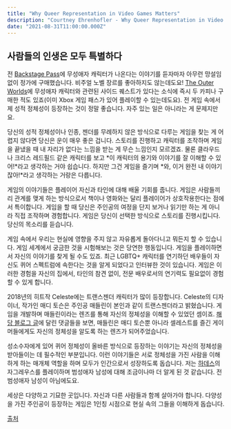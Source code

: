 ```yaml
---
title: "Why Queer Representation in Video Games Matters"
description: "Courtney Ehrenhofler - Why Queer Representation in Video Games Matters"
date: "2021-08-31T11:00:00.000Z"
---
```


## 사람들의 인생은 모두 특별하다

전 [Backstage Pass]()에 무성애자 캐릭터가 나온다는 이야기를 듣자마자 아무런 망설임 없이 정가에 구매했습니다. 비주얼 노벨 장르를 좋아하지도 않는데도요! [The Outer Worlds]()에 무성애자 캐릭터와 관련된 사이드 퀘스트가 있다는 소식에 즉시 두 카피나 구매한 적도 있죠(이미 Xbox 게임 패스가 있어 플레이할 수 있는데도요). 전 게임 속에서 제 성적 정체성이 등장하는 것이 정말 좋습니다. 자주 있는 일은 아니라는 게 문제지만요.

당신의 성적 정체성이나 인종, 젠더를 무례하지 않은 방식으로 다루는 게임을 찾는 게 어렵지 않다면 당신은 운이 매우 좋은 겁니다. 스토리를 진행하고 캐릭터를 조작하며 게임을 끝냈을 때 내 자리가 없다는 느낌을 받는 게 무슨 느낌인지 모르겠죠. 물론 클라우드나 크리스 레드필드 같은 캐릭터를 보고 *이 캐릭터의 용기와 이야기를 잘 이해할 수 있어!*라고 생각하는 거야 쉽습니다. 하지만 그건 게임을 즐기며 *와, 이거 완전 내 이야기잖아!*라고 생각하는 거랑은 다릅니다.

게임의 이야기들은 플레이어 자신과 타인에 대해 배울 기회를 줍니다. 게임은 사람들끼리 관계를 맺게 하는 방식으로서 책이나 영화와는 달리 플레이어가 상호작용한다는 점에서 특이합니다. 게임을 할 때 당신은 주인공의 여정을 단지 보거나 읽기만 하는 게 아니라 직접 조작하며 경험합니다. 게임은 당신이 선택한 방식으로 스토리를 진행시킵니다. 당신의 목소리를 듣습니다.

게임 속에서 우리는 현실에 영향을 주지 않고 자유롭게 돌아다니고 뭐든지 할 수 있습니다. 게임 세계에서 궁금한 것을 시험해보는 것은 당연한 행동입니다. 게임을 플레이하면서 자신의 이야기를 찾게 될 수도 있죠. 최근 LGBTQ+ 캐릭터를 연기하던 배우들이 자신도 퀴어 스펙트럼에 속한다는 것을 알게 되었다고 인터뷰한 것이 있습니다. 게임은 이러한 경험을 자신의 집에서, 타인의 참견 없이, 전문 배우로서의 연기력도 필요없이 경험할 수 있게 합니다.

2018년의 히트작 Celeste에는 트랜스젠더 캐릭터가 많이 등장합니다. Celeste의 디자이너, 작가인 매디 토슨은 주인공 매들린이 본인과 같이 트랜스젠더라고 밝혔습니다. 게임을 개발하며 매들린이라는 렌즈를 통해 자신의 정체성을 이해할 수 있었던 셈이죠. [해당 블로그 글]()에 달린 댓글들을 보면, 매들린은 매디 토슨뿐 아니라 셀레스트를 즐긴 게이머들에게도 자신의 정체성을 알도록 하는 렌즈가 되어주었습니다.

성소수자에게 있어 퀴어 정체성이 올바른 방식으로 등장하는 이야기는 자신의 정체성을 받아들이는 데 필수적인 부분입니다. 이런 이야기들은 서로 정체성을 가진 사람을 이해하게 하는 매개체 역할을 하며 모두가 인간으로서 성장하도록 돕습니다. 저는 [하데스]()의 자그레우스를 플레이하며 범성애자 남성에 대해 조금이나마 더 알게 된 것 같습니다. 전 범성애자 남성이 아님에도요.

세상은 다양하고 기묘한 곳입니다. 자신과 다른 사람들과 함께 살아가야 합니다. 다양성을 가진 주인공이 등장하는 게임은 1인칭 시점으로 현실 속의 그들을 이해하게 돕습니다.

[출처](https://techraptor.net/gaming/opinions/queer-representation-video-games)
